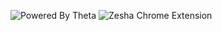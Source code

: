 ![Powered By Theta](https://user-images.githubusercontent.com/7295729/238951796-756274f6-f50b-4d70-abc1-b7950586d243.png)
![Zesha Chrome Extension](https://user-images.githubusercontent.com/7295729/238950505-f35d28dc-a41e-4039-8684-69a978ddc9cb.png)
